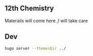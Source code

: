 ## 12th Chemistry

Materails will come here ,I will take care

## Dev
```sh
hugo server --themesDir ../
```
